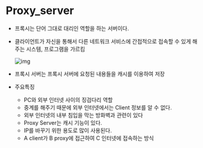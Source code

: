# Proxy_server

* 프록시는 단어 그대로 대리인 역할을 하는 서버이다.

* 클라이언트가 자신을 통해서 다른 네트워크 서비스에 간접적으로 접속할 수 있게 해주는 시스템, 프로그램을 가르킴

  ![img](https://upload.wikimedia.org/wikipedia/commons/thumb/2/27/Open_proxy_h2g2bob.svg/350px-Open_proxy_h2g2bob.svg.png)

* 프록시 서버는 프록시 서버에 요청된 내용들을 캐시를 이용하여 저장

* 주요특징

  * PC와 외부 인터넷 사이의 징검다리 역할
  * 중계를 해주기 때문에 외부 인터넷에서는 Client  정보를 알 수 없다.
  * 외부 인터넷의 내부 침입을 막는 방화벽과 관련이 있다
  * Proxy Server는 캐시 기능이 있다.
  * IP를 바꾸기 위한 용도로 많이 사용된다.
  * A client가 B proxy에 접근하여 C 인터넷에 접속하는 방식

